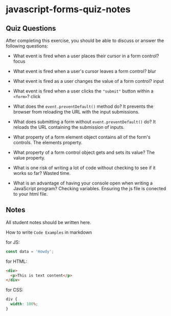 # javascript-forms-quiz-notes

## Quiz Questions

After completing this exercise, you should be able to discuss or answer the following questions:

- What event is fired when a user places their cursor in a form control?
  focus

- What event is fired when a user's cursor leaves a form control?
  blur

- What event is fired as a user changes the value of a form control?
  input

- What event is fired when a user clicks the `"submit"` button within a `<form>`?
  click

- What does the `event.preventDefault()` method do?
  It prevents the browser from reloading the URL with the input submissions.

- What does submitting a form without `event.preventDefault()` do?
  It reloads the URL containing the submission of inputs.

- What property of a form element object contains all of the form's controls.
  The elements property.

- What property of a form control object gets and sets its value?
  The value property.

- What is one risk of writing a lot of code without checking to see if it works so far?
  Wasted time.

- What is an advantage of having your console open when writing a JavaScript program?
  Checking variables.
  Ensuring the js file is conected to your html file.

## Notes

All student notes should be written here.

How to write `Code Examples` in markdown

for JS:

```javascript
const data = 'Howdy';
```

for HTML:

```html
<div>
  <p>This is text content</p>
</div>
```

for CSS:

```css
div {
  width: 100%;
}
```
